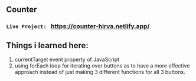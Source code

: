 ## Counter

### `Live Project: ` https://counter-hirva.netlify.app/

## Things i learned here:
1. currentTarget event property of JavaScript
2. using forEach loop for iterating over buttons as to have a more effective approach instead of just making 3 different functions for all 3 buttons. 